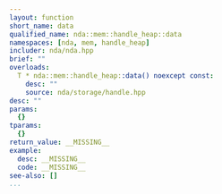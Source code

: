 ```yaml
---
layout: function
short_name: data
qualified_name: nda::mem::handle_heap::data
namespaces: [nda, mem, handle_heap]
includer: nda/nda.hpp
brief: ""
overloads:
  T * nda::mem::handle_heap::data() noexcept const:
    desc: ""
    source: nda/storage/handle.hpp
desc: ""
params:
  {}
tparams:
  {}
return_value: __MISSING__
example:
  desc: __MISSING__
  code: __MISSING__
see-also: []
...
```


